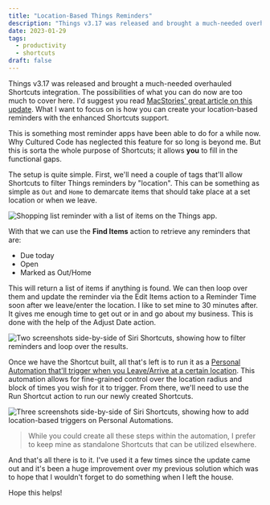 ```yaml
---
title: "Location-Based Things Reminders"
description: "Things v3.17 was released and brought a much-needed overhauled Shortcuts integration. This means you can now create your location-based reminders with the help of travel triggers."
date: 2023-01-29
tags:
  - productivity
  - shortcuts
draft: false
---
```


Things v3.17 was released and brought a much-needed overhauled Shortcuts integration. The possibilities of what you can do now are too much to cover here. I'd suggest you read [MacStories' great article on this update](https://www.macstories.net/reviews/things-3-17-overhauls-the-apps-shortcuts-actions/). What I want to focus on is how you can create your location-based reminders with the enhanced Shortcuts support.

This is something most reminder apps have been able to do for a while now. Why Cultured Code has neglected this feature for so long is beyond me. But this is sorta the whole purpose of Shortcuts; it allows **you** to fill in the functional gaps.

The setup is quite simple. First, we'll need a couple of tags that'll allow Shortcuts to filter Things reminders by "location". This can be something as simple as `Out` and `Home` to demarcate items that should take place at a set location or when we leave.

![Shopping list reminder with a list of items on the Things app.](posts/reminder.png)

With that we can use the **Find Items** action to retrieve any reminders that are:
- Due today
- Open
- Marked as Out/Home

This will return a list of items if anything is found. We can then loop over them and update the reminder via the Edit Items action to a Reminder Time soon after we leave/enter the location. I like to set mine to 30 minutes after. It gives me enough time to get out or in and go about my business. This is done with the help of the Adjust Date action.

![Two screenshots side-by-side of Siri Shortcuts, showing how to filter reminders and loop over the results.](posts/shortcut.png)

Once we have the Shortcut built, all that's left is to run it as a [Personal Automation that'll trigger when you Leave/Arrive at a certain location](https://support.apple.com/guide/shortcuts/travel-triggers-apd8ebfc4e8e/ios). This automation allows for fine-grained control over the location radius and block of times you wish for it to trigger. From there, we'll need to use the Run Shortcut action to run our newly created Shortcuts.

![Three screenshots side-by-side of Siri Shortcuts, showing how to add location-based triggers on Personal Automations.](posts/automation.png)

> While you could create all these steps within the automation, I prefer to keep mine as standalone Shortcuts that can be utilized elsewhere.

And that's all there is to it. I've used it a few times since the update came out and it's been a huge improvement over my previous solution which was to hope that I wouldn't forget to do something when I left the house.

Hope this helps!